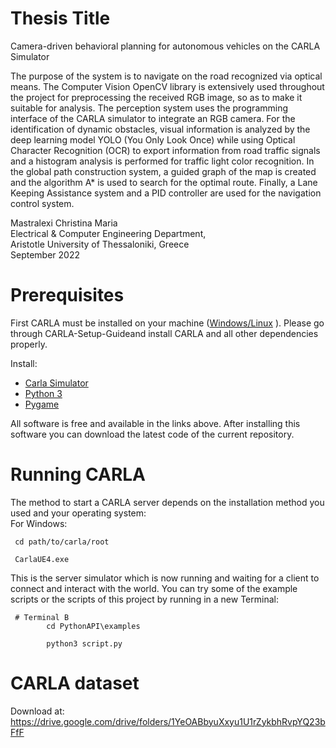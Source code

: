 # Thesis Title

Camera-driven behavioral planning for autonomous vehicles on the CARLA
Simulator

The purpose of the system is to navigate on the road recognized via optical means. The Computer Vision OpenCV library is extensively used throughout the project for preprocessing the received RGB image, so as to make it suitable for analysis. The perception system uses the programming interface of the CARLA simulator to integrate an RGB camera. For the identification of dynamic obstacles, visual information is analyzed by the deep learning model YOLO (You Only Look Once) while using Optical Character Recognition (OCR) to export information from road traffic signals and a histogram analysis is performed for traffic light color recognition. In the global path construction system, a guided graph of the map is created and the algorithm A* is used to search for the optimal route. Finally, a Lane Keeping Assistance system and a PID controller are used for the navigation control system.


Mastralexi Christina Maria\
Electrical & Computer Engineering Department,\
Aristotle University of Thessaloniki, Greece\
September 2022

# Prerequisites
First CARLA must be installed on your machine ([Windows/Linux](https://carla.readthedocs.io/en/latest/start_quickstart/#b-package-installation) ).
Please go through CARLA-Setup-Guideand install CARLA and all other dependencies properly.

Install: 
* [Carla Simulator](https://carla.org/)
* [Python 3](https://www.python.org/download/releases/3.0/)
* [Pygame](https://www.pygame.org/news)


All software is free and available in the links above. After installing this software you can download the latest code of the current repository.

# Running CARLA

The method to start a CARLA server depends on the installation method you used and your operating system:\
For Windows:

```
 cd path/to/carla/root

 CarlaUE4.exe

```

This is the server simulator which is now running and waiting for a client to connect and interact with the world. 
You can try some of the example scripts or the scripts of this project by running in a new Terminal:

```
 # Terminal B
        cd PythonAPI\examples

        python3 script.py 
```



# CARLA dataset

Download at: https://drive.google.com/drive/folders/1YeOABbyuXxyu1U1rZykbhRvpYQ23bFfF


